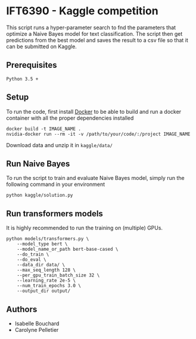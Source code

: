 # IFT6390 - Kaggle competition

This script runs a hyper-parameter search to fnd the parameters that optimize a
Naive Bayes model for text classification. The script then get predictions from
the best model and saves the result to a csv file so that it can be submitted 
on Kaggle.


## Prerequisites

```
Python 3.5 +
```

## Setup

To run the code, first install [Docker](https://docs.docker.com/install/) to be able
to build and run a docker container with all the proper dependencies installed

```
docker build -t IMAGE_NAME .
nvidia-docker run --rm -it -v /path/to/your/code/:/project IMAGE_NAME
```

Download data and unzip it in `kaggle/data/`

## Run Naive Bayes

To run the script to train and evaluate Naive Bayes model,
simply run the following command in your environment

```
python kaggle/solution.py
```

## Run transformers models

It is highly recommended to run the training on (multiple) GPUs.

```
python models/transformers.py \
    --model_type bert \
    --model_name_or_path bert-base-cased \
    --do_train \
    --do_eval \
    --data_dir data/ \
    --max_seq_length 128 \
    --per_gpu_train_batch_size 32 \
    --learning_rate 2e-5 \
    --num_train_epochs 3.0 \
    --output_dir output/
```




## Authors 

- Isabelle Bouchard 
- Carolyne Pelletier
